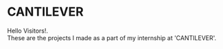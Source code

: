 # CANTILEVER
Hello Visitors!.<br>
These are the projects I made as a part of my internship at 'CANTILEVER'.  
